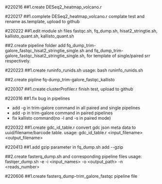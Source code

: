 #220216
##1.create DESeq2_heatmap_volcano.r

#220217
##1.complete DESeq2_heatmap_volcano.r
complate test and rename as.template, upload to github

#220222
##1.edit module sh files
fastqc.sh, fq_dump.sh, hisat2_stringtie.sh, kallisto_quant.sh, kallisto_quant.sh

##2.create pipeline folder
add fq_dump_trim-galore_fastqc_hisat2_stringtie_single.sh and fq_dump_trim-galore_fastqc_hisat2_stringtie_single.sh, for template of single/paired srr respectively.

#220223
##1.create runinfo_runids.sh
usage: bash runinfo_runids.sh <PRJNA number>

##2.create pipline fq-dump_trim-galore_fastqc_kallisto

#220307
##1.create clusterProfiler.r
finish test, upload to github

#220316
##1.fix bug in pipelines
- add -g in trim-galore command in all paired and single pipelines
- add -p in trim-galore command in paired pipelines
- fix kallisto command(no -l and -s in paired mode) 

#220322
##1.create gdc_id_table.r
convert gdc json meta data to uuid/filename/barcode table.
usage:  gdc_id_table.r <input_filename> <output_filename>

#220413
##1.add gzip parameter in fq_dump.sh
add --gzip

##2.create fasterq_dump.sh and corresponding pipeline files
usage: fastqer_dump.sh -e <threads> -i <input_names> -o <output_path> -n <reads_number>

#220606
##1.create fasterq_dump-trim_galore_fastqc pipeline file

